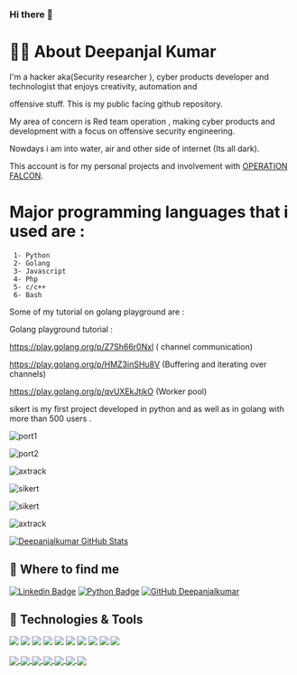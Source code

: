 ### Hi there 👋
# 👨‍💻 About Deepanjal Kumar

I'm a hacker aka(Security researcher ), cyber products developer and technologist that enjoys creativity, automation and 

offensive stuff. This is my public facing github repository. 

My area of concern is Red team operation , making cyber products and development with a focus on offensive security engineering.

Nowdays i am into water, air and other side of internet (Its all dark).

This account is for my personal projects and involvement with [OPERATION FALCON](https://github.com/operationfalcon).

# Major programming languages that i used are :

     1- Python
     2- Golang
     3- Javascript
     4- Php
     5- c/c++
     6- Bash

Some of my tutorial on golang playground are :

Golang playground tutorial :

https://play.golang.org/p/Z7Sh66r0Nxl ( channel communication)

https://play.golang.org/p/HMZ3inSHu8V (Buffering and iterating over channels)

https://play.golang.org/p/qvUXEkJtjkO (Worker pool)

sikert is my first project developed in python and as well as in golang with more than 500 users .

![port1](https://user-images.githubusercontent.com/55708909/131138782-2e08f999-e235-4564-b84b-b8404c264c82.png)

![port2](https://user-images.githubusercontent.com/55708909/131138794-4a589419-036f-465b-9214-1a54e1abef3b.png)

![axtrack](https://user-images.githubusercontent.com/55708909/124773073-3984fe80-df5a-11eb-88d9-34d9dae91527.png)

![sikert](https://user-images.githubusercontent.com/55708909/124773103-40ac0c80-df5a-11eb-8e91-64bce567fa7f.png)

![sikert](https://user-images.githubusercontent.com/55708909/132140579-68a08616-97c7-4ba2-b4a0-29a7d351bd5d.png)

![axtrack](https://user-images.githubusercontent.com/55708909/132140614-6db46e0a-4781-4151-b2c3-854e64f0cc4c.png)

<a href="https://github.com/sponsors/Deepanjalkumar">
  <img align="center" src="https://github-readme-stats.vercel.app/api?username=Deepanjalkumar&show_icons=true&line_height=63&count_private=true&theme=dark" alt="Deepanjalkumar GitHub Stats" />
</a>



## 🤔 Where to find me

[![Linkedin Badge](https://img.shields.io/badge/-Deepanjal%20kumar-blue?style=flat-square&logo=Linkedin&logoColor=white&link=https://www.linkedin.com/in/deepanjal-21041217b/)](www.linkedin.com/in/deepanjal-21041217b)
[![Python Badge](https://img.shields.io/badge/-Deepanjal%20kumar-blue?style=flat-square&logo=Python&logoColor=white&link=https://pypi.org/user/deepanjal/)](https://pypi.org/user/deepanjal/)
[![GitHub Deepanjalkumar](https://img.shields.io/github/followers/Deepanjalkumar?label=follow&style=social)](https://github.com/Deepanjalkumar)


## 🔧 Technologies & Tools
![](https://img.shields.io/badge/OS-Linux-informational?style=flat&logo=linux&logoColor=white&color=2bbc8a)
![](https://img.shields.io/badge/Editor-IntelliJ_IDEA-informational?style=flat&logo=intellij-idea&logoColor=white&color=2bbc8a)
![](https://img.shields.io/badge/Code-Python-informational?style=flat&logo=python&logoColor=white&color=2bbc8a)
![](https://img.shields.io/badge/Code-JavaScript-informational?style=flat&logo=javascript&logoColor=white&color=2bbc8a)
![](https://img.shields.io/badge/Code-Golang-informational?style=flat&logo=go&logoColor=white&color=2bbc8a)
![](https://img.shields.io/badge/Shell-Bash-informational?style=flat&logo=gnu-bash&logoColor=white&color=2bbc8a)
![](https://img.shields.io/badge/Tools-PostgreSQL-informational?style=flat&logo=postgresql&logoColor=white&color=2bbc8a)
![](https://img.shields.io/badge/Tools-Docker-informational?style=flat&logo=docker&logoColor=white&color=2bbc8a)
![](https://img.shields.io/badge/Tools-Kubernetes-informational?style=flat&logo=kubernetes&logoColor=white&color=2bbc8a)
![](https://img.shields.io/badge/Cloud-Digital_Ocean-informational?style=flat&logo=digitalocean&logoColor=white&color=2bbc8a)
 


<a href="https://github.com/Deepanjalkumar/sikert">
  <img align="center" src="https://github-readme-stats.vercel.app/api/pin/?username=Deepanjalkumar&repo=sikert&title_color=ffffff&text_color=c9cacc&icon_color=2bbc8a&bg_color=1d1f21" />
</a>


<a href="https://github.com/Deepanjalkumar/axtrack">
  <img align="center" src="https://github-readme-stats.vercel.app/api/pin/?username=Deepanjalkumar&repo=axtrack&title_color=ffffff&text_color=c9cacc&icon_color=2bbc8a&bg_color=1d1f21" />
</a>    


<a href="https://github.com/Deepanjalkumar/sectrails">
  <img align="center" src="https://github-readme-stats.vercel.app/api/pin/?username=Deepanjalkumar&repo=sectrails&title_color=ffffff&text_color=c9cacc&icon_color=2bbc8a&bg_color=1d1f21" />
</a>   


<a href="https://github.com/Deepanjalkumar/hunter">
  <img align="center" src="https://github-readme-stats.vercel.app/api/pin/?username=Deepanjalkumar&repo=hunter&title_color=ffffff&text_color=c9cacc&icon_color=2bbc8a&bg_color=1d1f21" />
</a>


<a href="https://github.com/Deepanjalkumar/eframe">
  <img align="center" src="https://github-readme-stats.vercel.app/api/pin/?username=Deepanjalkumar&repo=eframe&title_color=ffffff&text_color=c9cacc&icon_color=2bbc8a&bg_color=1d1f21" />
</a>


<a href="https://github.com/Deepanjalkumar/pawny">
  <img align="center" src="https://github-readme-stats.vercel.app/api/pin/?username=Deepanjalkumar&repo=pawny&title_color=ffffff&text_color=c9cacc&icon_color=2bbc8a&bg_color=1d1f21" />
</a>


<a href="https://github.com/Deepanjalkumar/pawned_and_owned">
  <img align="center" src="https://github-readme-stats.vercel.app/api/pin/?username=Deepanjalkumar&repo=pawned_and_owned&title_color=ffffff&text_color=c9cacc&icon_color=2bbc8a&bg_color=1d1f21" />
</a>





